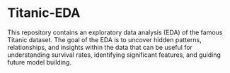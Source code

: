 # Titanic-EDA
This repository contains an exploratory data analysis (EDA) of the famous Titanic dataset. The goal of the EDA is to uncover hidden patterns, relationships, and insights within the data that can be useful for understanding survival rates, identifying significant features, and guiding future model building.
